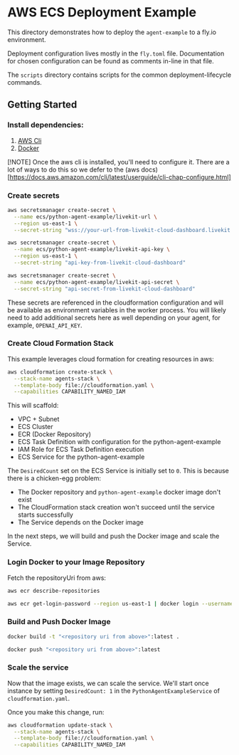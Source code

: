# AWS ECS Deployment Example

This directory demonstrates how to deploy the `agent-example` to a fly.io environment. 

Deployment configuration lives mostly in the `fly.toml` file. Documentation for chosen configuration can be found as comments in-line in that file.

The `scripts` directory contains scripts for the common deployment-lifecycle commands.

## Getting Started

### Install dependencies:


1. [AWS Cli](https://docs.aws.amazon.com/cli/latest/userguide/getting-started-install.html)
2. [Docker](https://docs.docker.com/engine/install/)

[!NOTE]
Once the aws cli is installed, you'll need to configure it.
There are a lot of ways to do this so we defer to the
(aws docs)[https://docs.aws.amazon.com/cli/latest/userguide/cli-chap-configure.html]

### Create secrets
```bash
aws secretsmanager create-secret \
  --name ecs/python-agent-example/livekit-url \
  --region us-east-1 \
  --secret-string "wss://your-url-from-livekit-cloud-dashboard.livekit.cloud"

aws secretsmanager create-secret \
  --name ecs/python-agent-example/livekit-api-key \
  --region us-east-1 \
  --secret-string "api-key-from-livekit-cloud-dashboard"

aws secretsmanager create-secret \
  --name ecs/python-agent-example/livekit-api-secret \
  --secret-string "api-secret-from-livekit-cloud-dashboard"
```

These secrets are referenced in the cloudformation configuration and will 
be available as environment variables in the worker process. 
You will likely need to add additional secrets here as 
well depending on your agent, for example, `OPENAI_API_KEY`.

### Create Cloud Formation Stack

This example leverages cloud formation for creating resources in aws:
```bash
aws cloudformation create-stack \
  --stack-name agents-stack \
  --template-body file://cloudformation.yaml \
  --capabilities CAPABILITY_NAMED_IAM
```

This will scaffold:
- VPC + Subnet
- ECS Cluster
- ECR (Docker Repository)
- ECS Task Definition with configuration for the python-agent-example
- IAM Role for ECS Task Definition execution
- ECS Service for the python-agent-example

The `DesiredCount` set on the ECS Service is initially set to `0`. This is
because there is a chicken-egg problem:
- The Docker repository and `python-agent-example` docker image don't exist
- The CloudFormation stack creation won't succeed until the service starts successfully
- The Service depends on the Docker image

In the next steps, we will build and push the Docker image and scale the Service.

### Login Docker to your Image Repository

Fetch the repositoryUri from aws:
```bash
aws ecr describe-repositories
```

```bash
aws ecr get-login-password --region us-east-1 | docker login --username AWS --password-stdin "<repository uri from above>"
```

### Build and Push Docker Image

```bash
docker build -t "<repository uri from above>":latest .
```

```bash
docker push "<repository uri from above>":latest
```

### Scale the service

Now that the image exists, we can scale the service. We'll start once instance
by setting `DesiredCount: 1` in the `PythonAgentExampleService` of `cloudformation.yaml`.

Once you make this change, run:

```bash
aws cloudformation update-stack \
  --stack-name agents-stack \
  --template-body file://cloudformation.yaml \
  --capabilities CAPABILITY_NAMED_IAM
```